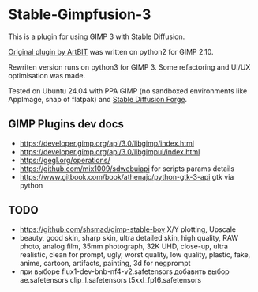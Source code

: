 # Stable-Gimpfusion-3

This is a plugin for using GIMP 3 with Stable Diffusion.

[Original plugin by ArtBIT](https://github.com/ArtBIT/stable-gimpfusion) was written on python2 for GIMP 2.10.

Rewriten version runs on python3 for GIMP 3. Some refactoring and UI/UX optimisation was made.

Tested on Ubuntu 24.04 with PPA GIMP (no sandboxed environments like AppImage, snap of flatpak) and
[Stable Diffusion Forge](https://github.com/lllyasviel/stable-diffusion-webui-forge).

## GIMP Plugins dev docs

- <https://developer.gimp.org/api/3.0/libgimp/index.html>
- <https://developer.gimp.org/api/3.0/libgimpui/index.html>
- <https://gegl.org/operations/>
- <https://github.com/mix1009/sdwebuiapi> for scripts params details
- <https://www.gitbook.com/book/athenajc/python-gtk-3-api> gtk via python

## TODO

- <https://github.com/shsmad/gimp-stable-boy> X/Y plotting, Upscale
- beauty, good skin, sharp skin, ultra detailed skin, high quality, RAW photo, analog film, 35mm photograph, 32K UHD, close-up, ultra realistic, clean for prompt, ugly, worst quality, low quality, plastic, fake, anime, cartoon, artifacts, painting, 3d for negprompt
- при выборе flux1-dev-bnb-nf4-v2.safetensors добавить выбор ae.safetensors clip_l.safetensors t5xxl_fp16.safetensors
